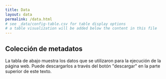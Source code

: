 ```yaml
---
title: Data
layout: data
permalink: /data.html
# see _data/config-table.csv for table display options
# a table visualization will be added below the content in this file
---
```


## Colección de metadatos

La tabla de abajo muestra los datos que se utilizaron para la ejecución de la página web. Puede descargarlos a través del botón "descargar" en la parte superior de este texto. 
